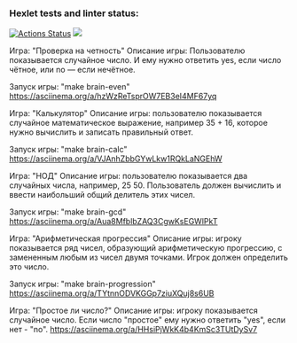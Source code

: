 ### Hexlet tests and linter status:
[![Actions Status](https://github.com/J-U-L-I-Y-A/frontend-project-44/workflows/hexlet-check/badge.svg)](https://github.com/J-U-L-I-Y-A/frontend-project-44/actions)
<a href="https://codeclimate.com/github/J-U-L-I-Y-A/frontend-project-44/maintainability"><img src="https://api.codeclimate.com/v1/badges/7e37444e57aa9b174001/maintainability" /></a>

Игра: "Проверка на четность"
Описание игры:
Пользователю показывается случайное число. И ему нужно ответить yes, если число чётное, или no — если нечётное.

Запуск игры: "make brain-even"
https://asciinema.org/a/hzWzReTsprOW7EB3eI4MF67yq

Игра: "Калькулятор"
Описание игры: 
пользователю показывается случайное математическое выражение, например 35 + 16,
которое нужно вычислить и записать правильный ответ.

Запуск игры: "make brain-calc"
https://asciinema.org/a/VJAnhZbbGYwLkw1RQkLaNGEhW

Игра: "НОД"
Описание игры:
пользователю показывается два случайных числа, например, 25 50. 
Пользователь должен вычислить и ввести наибольший общий делитель этих чисел.

Запуск игры: "make brain-gcd"
https://asciinema.org/a/Aua8MfblbZAQ3CgwKsEGWlPkT

Игра: "Арифметическая прогрессия"
Описание игры:
игроку показывается ряд чисел, образующий арифметическую прогрессию,
с замененным любым из чисел двумя точками. Игрок должен определить это число.

Запуск игры: "make brain-progression"
https://asciinema.org/a/TYtnnODVKGGp7ziuXQuj8s6UB

Игра: "Простое ли число?"
Описание игры:
игроку показывается случайное число. Если число "простое" ему нужно ответить "yes",  если нет - "no".
https://asciinema.org/a/HHsiPjWkK4b4KmSc3TUtDySv7



